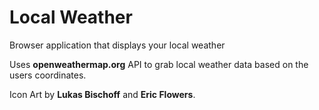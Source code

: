 # Local Weather
Browser application that displays your local weather

Uses **openweathermap.org** API to grab local weather data based on the users coordinates.

Icon Art by **Lukas Bischoff** and **Eric Flowers**.
